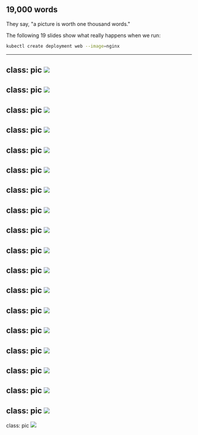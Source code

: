 ## 19,000 words

They say, "a picture is worth one thousand words."

The following 19 slides show what really happens when we run:

```bash
kubectl create deployment web --image=nginx
```

---
class: pic
![](images/kubectl-create-deployment-slideshow/01.svg)
---
class: pic
![](images/kubectl-create-deployment-slideshow/02.svg)
---
class: pic
![](images/kubectl-create-deployment-slideshow/03.svg)
---
class: pic
![](images/kubectl-create-deployment-slideshow/04.svg)
---
class: pic
![](images/kubectl-create-deployment-slideshow/05.svg)
---
class: pic
![](images/kubectl-create-deployment-slideshow/06.svg)
---
class: pic
![](images/kubectl-create-deployment-slideshow/07.svg)
---
class: pic
![](images/kubectl-create-deployment-slideshow/08.svg)
---
class: pic
![](images/kubectl-create-deployment-slideshow/09.svg)
---
class: pic
![](images/kubectl-create-deployment-slideshow/10.svg)
---
class: pic
![](images/kubectl-create-deployment-slideshow/11.svg)
---
class: pic
![](images/kubectl-create-deployment-slideshow/12.svg)
---
class: pic
![](images/kubectl-create-deployment-slideshow/13.svg)
---
class: pic
![](images/kubectl-create-deployment-slideshow/14.svg)
---
class: pic
![](images/kubectl-create-deployment-slideshow/15.svg)
---
class: pic
![](images/kubectl-create-deployment-slideshow/16.svg)
---
class: pic
![](images/kubectl-create-deployment-slideshow/17.svg)
---
class: pic
![](images/kubectl-create-deployment-slideshow/18.svg)
---
class: pic
![](images/kubectl-create-deployment-slideshow/19.svg)
